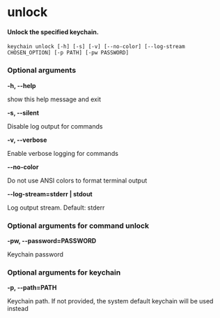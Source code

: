 
unlock
======

#### Unlock the specified keychain.


``keychain unlock [-h] [-s] [-v] [--no-color] [--log-stream CHOSEN_OPTION] [-p PATH] [-pw PASSWORD] ``
### Optional arguments


**-h, --help**

show this help message and exit

**-s, --silent**

Disable log output for commands

**-v, --verbose**

Enable verbose logging for commands

**--no-color**

Do not use ANSI colors to format terminal output

**--log-stream=stderr | stdout**

Log output stream. Default: stderr
### Optional arguments for command unlock


**-pw, --password=PASSWORD**

Keychain password
### Optional arguments for keychain


**-p, --path=PATH**

Keychain path. If not provided, the system default keychain will be used instead
